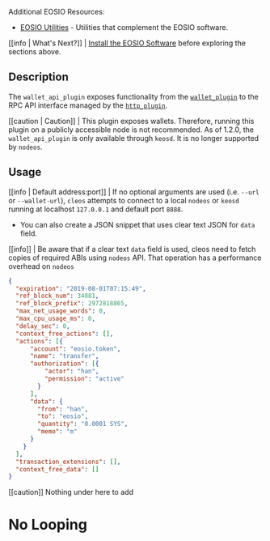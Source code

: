 Additional EOSIO Resources:
* [EOSIO Utilities](10_utilities/index.md) - Utilities that complement the EOSIO software.  

[//]: # (THIS IS A COMMENT REMOVING BROKEN LINKS)  
[//]: # (Upgrade-Guide-20_upgrade-guide/index.md-EOSIO-version/protocol-upgrade-guide.)  
[//]: # (Release Notes 30_release-notes/index.md  - All release notes for this EOSIO version.)  

[[info | What's Next?]]
| [Install the EOSIO Software](00_install/index.md) before exploring the sections above.

## Description

The `wallet_api_plugin` exposes functionality from the [`wallet_plugin`](../wallet_plugin/index.md) to the RPC API interface managed by the [`http_plugin`](../../../01_nodeos/03_plugins/http_plugin/index.md).

[[caution | Caution]]
| This plugin exposes wallets. Therefore, running this plugin on a publicly accessible node is not recommended. As of 1.2.0, the `wallet_api_plugin` is only available through `keosd`. It is no longer supported by `nodeos`.

## Usage

[[info | Default address:port]]
| If no optional arguments are used (i.e. `--url` or `--wallet-url`), `cleos` attempts to connect to a local `nodeos` or `keosd` running at localhost `127.0.0.1` and default port `8888`.

* You can also create a JSON snippet that uses clear text JSON for `data` field.

[[info]]
| Be aware that if a clear text `data` field is used, cleos need to fetch copies of required ABIs using `nodeos` API. That operation has a performance overhead on `nodeos`

```JSON
{
  "expiration": "2019-08-01T07:15:49",
  "ref_block_num": 34881,
  "ref_block_prefix": 2972818865,
  "max_net_usage_words": 0,
  "max_cpu_usage_ms": 0,
  "delay_sec": 0,
  "context_free_actions": [],
  "actions": [{
      "account": "eosio.token",
      "name": "transfer",
      "authorization": [{
          "actor": "han",
          "permission": "active"
        }
      ],
      "data": {
        "from": "han",
        "to": "eosio",
        "quantity": "0.0001 SYS",
        "memo": "m"
      }
    }
  ],
  "transaction_extensions": [],
  "context_free_data": []
}
```

[[caution]]
Nothing under here to add

# No Looping
